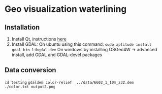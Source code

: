 # Geo visualization waterlining

## Installation
1. Install Qt, instructions [here](https://www.qt.io/download-qt-installer-oss)
2. Install GDAL:
     On ubuntu using this command: `sudo aptitude install gdal-bin libgdal-dev`
     On windows by installing OSGeo4W -> advanced install, add GDAL and GDAL-devel packages
     

## Data conversion
`cd testing`
`gdaldem color-relief  ../data/6602_1_10m_z32.dem ./color.txt output2.png`